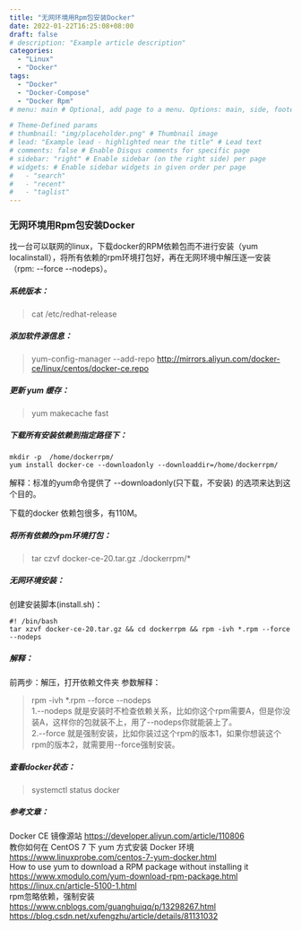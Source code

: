 ```yaml
---
title: "无网环境用Rpm包安装Docker"
date: 2022-01-22T16:25:08+08:00
draft: false
# description: "Example article description"
categories:
  - "Linux"
  - "Docker"
tags:
  - "Docker"
  - "Docker-Compose"
  - "Docker Rpm"
# menu: main # Optional, add page to a menu. Options: main, side, footer

# Theme-Defined params
# thumbnail: "img/placeholder.png" # Thumbnail image
# lead: "Example lead - highlighted near the title" # Lead text
# comments: false # Enable Disqus comments for specific page
# sidebar: "right" # Enable sidebar (on the right side) per page
# widgets: # Enable sidebar widgets in given order per page
#   - "search"
#   - "recent"
#   - "taglist"
---
```


### 无网环境用Rpm包安装Docker
找一台可以联网的linux，下载docker的RPM依赖包而不进行安装（yum localinstall），将所有依赖的rpm环境打包好，再在无网环境中解压逐一安装（rpm: --force --nodeps）。
##### 系统版本：
> cat /etc/redhat-release

##### 添加软件源信息：
> yum-config-manager --add-repo http://mirrors.aliyun.com/docker-ce/linux/centos/docker-ce.repo

##### 更新 yum 缓存：
> yum makecache fast

##### 下载所有安装依赖到指定路径下：
```
mkdir -p  /home/dockerrpm/
yum install docker-ce --downloadonly --downloaddir=/home/dockerrpm/
```
解释：标准的yum命令提供了 --downloadonly(只下载，不安装) 的选项来达到这个目的。


下载的docker 依赖包很多，有110M。

##### 将所有依赖的rpm环境打包：
> tar czvf docker-ce-20.tar.gz ./dockerrpm/*

##### 无网环境安装：
创建安装脚本(install.sh)：
```
#! /bin/bash
tar xzvf docker-ce-20.tar.gz && cd dockerrpm && rpm -ivh *.rpm --force --nodeps
```
##### 解释：
前两步：解压，打开依赖文件夹
参数解释：
> rpm -ivh *.rpm --force --nodeps  
1.--nodeps 就是安装时不检查依赖关系，比如你这个rpm需要A，但是你没装A，这样你的包就装不上，用了--nodeps你就能装上了。  
2.--force 就是强制安装，比如你装过这个rpm的版本1，如果你想装这个rpm的版本2，就需要用--force强制安装。  

##### 查看docker状态：
> systemctl status docker


##### 参考文章：
Docker CE 镜像源站
https://developer.aliyun.com/article/110806  
教你如何在 CentOS 7 下 yum 方式安装 Docker 环境  
https://www.linuxprobe.com/centos-7-yum-docker.html  
How to use yum to download a RPM package without installing it  
https://www.xmodulo.com/yum-download-rpm-package.html  
https://linux.cn/article-5100-1.html  
rpm忽略依赖，强制安装  
https://www.cnblogs.com/guanghuiqq/p/13298267.html  
https://blog.csdn.net/xufengzhu/article/details/81131032  

